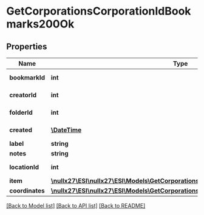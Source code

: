 # GetCorporationsCorporationIdBookmarks200Ok

## Properties
Name | Type | Description | Notes
------------ | ------------- | ------------- | -------------
**bookmarkId** | **int** | bookmark_id integer | 
**creatorId** | **int** | creator_id integer | 
**folderId** | **int** | folder_id integer | [optional] 
**created** | [**\DateTime**](\DateTime.md) | created string | 
**label** | **string** | label string | 
**notes** | **string** | notes string | 
**locationId** | **int** | location_id integer | 
**item** | [**\nullx27\ESI\nullx27\ESI\Models\GetCorporationsCorporationIdBookmarksItem**](GetCorporationsCorporationIdBookmarksItem.md) |  | [optional] 
**coordinates** | [**\nullx27\ESI\nullx27\ESI\Models\GetCorporationsCorporationIdBookmarksCoordinates**](GetCorporationsCorporationIdBookmarksCoordinates.md) |  | [optional] 

[[Back to Model list]](../README.md#documentation-for-models) [[Back to API list]](../README.md#documentation-for-api-endpoints) [[Back to README]](../README.md)


